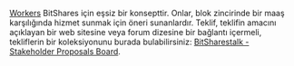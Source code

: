 [Workers](introduction/workers) BitShares için eşsiz bir konsepttir. Onlar, blok zincirinde bir maaş karşılığında hizmet sunmak için öneri sunanlardır. Teklif, teklifin amacını açıklayan bir web sitesine veya forum dizesine bir bağlantı içermeli, tekliflerin bir koleksiyonunu burada bulabilirsiniz: [BitSharestalk - Stakeholder Proposals Board](https://bitsharestalk.org/index.php/board,75.0.html).
